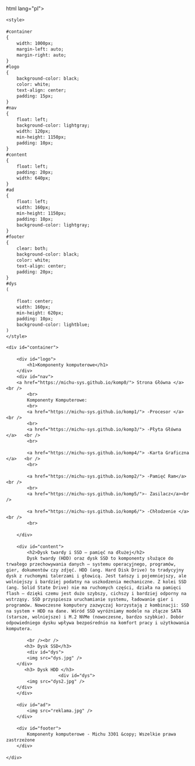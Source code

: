 html lang="pl">
<head>
	<meta charset="utf-8" />
	<title>Komponenty komputerowe </title>
	<meta name="description" content="Serwis prezentuje komponenty komputerowe. Sprawdź, czy znasz je wszystkie" />
	<meta name="keywords" content="komputery, procesory, karty greficzne, GPU, CPU , płyta główna, ziemniak" />
	<meta http-equiv="X-UA-Compatible" content="IE=edge,chrome=1" />
	
	<style>
	
	#container
	{
		width: 1000px;
		margin-left: auto;
		margin-right: auto;
	}
	#logo
	{
		background-color: black;
		color: white;
		text-align: center;
		padding: 15px;
	}
	#nav
	{
		float: left;
		background-color: lightgray;
		width: 120px;
		min-height: 1150px;
		padding: 10px;
	}
	#content
	{
		float: left;
		padding: 20px;
		width: 640px;
	}
	#ad
	{
		float: left;
		width: 160px;
		min-height: 1150px;
		padding: 10px;
		background-color: lightgray;
	}
	#footer
	{
		clear: both;
		background-color: black;
		color: white;
		text-align: center;
		padding: 20px;
	}	
	#dys
	(
	    
		float: center;
		width: 160px;
		min-height: 620px;
		padding: 10px;
		background-color: lightblue;  
    )		
	</style>

</head>

<body>

	<div id="container">
	
		<div id="logo">
			<h1>Komponenty komputerowe</h1>
		</div>
		<div id="nav">
		<a href="https://michu-sys.github.io/komp0/"> Strona Główna </a>   <br />
			<br>
		    Komponenty Komputerowe:
			<br>
			<a href="https://michu-sys.github.io/komp1/"> -Procesor </a> <br />
			<br>
			<a href="https://michu-sys.github.io/komp3/"> -Płyta Główna </a>   <br />
			<br>
			
			<a href="https://michu-sys.github.io/komp4/"> -Karta Graficzna </a>   <br />
			<br>
			
		    <a href="https://michu-sys.github.io/komp2/"> -Pamięć Ram</a>   <br />
			<br>
			<a href="https://michu-sys.github.io/komp5/">- Zasilacz</a><br />
		
			<a href="https://michu-sys.github.io/komp6/"> -Chłodzenie </a>   <br />
			<br>

		</div>
		
		<div id="content">
			<h2>Dysk twardy i SSD – pamięć na dłużej</h2>
			Dysk twardy (HDD) oraz dysk SSD to komponenty służące do trwałego przechowywania danych – systemu operacyjnego, programów, gier, dokumentów czy zdjęć. HDD (ang. Hard Disk Drive) to tradycyjny dysk z ruchomymi talerzami i głowicą. Jest tańszy i pojemniejszy, ale wolniejszy i bardziej podatny na uszkodzenia mechaniczne. Z kolei SSD (ang. Solid State Drive) nie ma ruchomych części, działa na pamięci flash – dzięki czemu jest dużo szybszy, cichszy i bardziej odporny na wstrząsy. SSD przyspiesza uruchamianie systemu, ładowanie gier i programów. Nowoczesne komputery zazwyczaj korzystają z kombinacji: SSD na system + HDD na dane. Wśród SSD wyróżniamy modele na złącze SATA (starsze, wolniejsze) i M.2 NVMe (nowoczesne, bardzo szybkie). Dobór odpowiedniego dysku wpływa bezpośrednio na komfort pracy i użytkowania komputera.
			
			<br /><br />
           <h3> Dysk SSD</h3>			
            <div id="dys">
			<img src="dys.jpg" />
		</div>
		   <h3> Dysk HDD </h3>
			            <div id="dys">
			<img src="dys2.jpg" />
		</div>
		</div>
		
		<div id="ad">
			<img src="reklama.jpg" />
		</div>
		
		<div id="footer">
			Komponenty komputerowe - Michu 3301 &copy; Wszelkie prawa zastrzeżone
		</div>
	
	</div>

</body>
</html>
